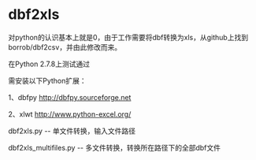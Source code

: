 dbf2xls
==============

对python的认识基本上就是0，由于工作需要将dbf转换为xls，从github上找到borrob/dbf2csv，并由此修改而来。

在Python 2.7.8上测试通过

需安装以下Python扩展：

1、dbfpy http://dbfpy.sourceforge.net

2、xlwt http://www.python-excel.org/


dbf2xls.py -- 单文件转换，输入文件路径

dbf2xls_multifiles.py -- 多文件转换，转换所在路径下的全部dbf文件
